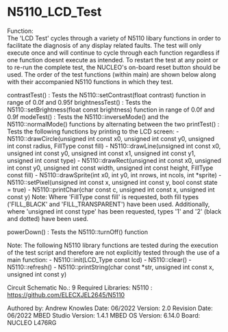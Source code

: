 N5110_LCD_Test
===============

Function:               
The 'LCD Test' cycles through a variety of N5110 libary functions in order to facilitate the diagnosis of any display related faults. The test will only execute 
once and will continue to cycle through each function regardless if one function doesnt execute as intended. To restart the test at any point or to re-run the 
complete test, the NUCLEO's on-board reset button should be used. 
The order of the test functions (within main) are shown below along with their accompanied N5110 functions in which they test.

contrastTest()    : Tests the N5110::setContrast(float contrast) function in range of 0.0f and 0.95f
brightnessTest()  : Tests the N5110::setBrightness(float const brightness) function in range of 0.0f and 0.9f
modeTest()        : Tests the N5110::inverseMode() and the N5110::normalMode() functions by alternating between the two
printTest()       : Tests the following functions by printing to the LCD screen:
                     - N5110::drawCircle(unsigned int const x0, unsigned int const y0, unsigned int const radius, FillType const fill)
                     - N5110::drawLine(unsigned int const x0, unsigned int const y0, unsigned int const x1, unsigned int const y1, unsigned int const type)
                     - N5110::drawRect(unsigned int const x0, unsigned int const y0, unsigned int const width, unsigned int const height, FillType const fill)
                     - N5110::drawSprite(int x0, int y0, int nrows, int ncols, int *sprite)
                     - N5110::setPixel(unsigned int const x, unsigned int const y, bool const state = true)
                     - N5110::printChar(char const c, unsigned int const x, unsigned int const y)
                   Note: Where 'FillType const fill' is requested, both fill types ('FILL_BLACK' and 'FILL_TRANSPARENT') have been used. Additionally, where 
                         'unsigned int const type' has been requested, types '1' and '2' (black and dotted) have been used.
                          
powerDown()       : Tests the N5110::turnOff() function

Note: The following N5110 library functions are tested during the execution of the test script and therefore are not explicitly tested through the use of a main
      function:
      - N5110::init(LCD_Type const lcd)
      - N5110::clear()
      - N5110::refresh()
      - N5110::printString(char const *str, unsigned int const  x, unsigned int const  y)

Circuit Schematic No.:  9
Required Libraries:     N5110 : https://github.com/ELECXJEL2645/N5110

Authored by:            Andrew Knowles
Date:                   06/2022
Version:                2.0
Revision Date:          06/2022 
MBED Studio Version:    1.4.1
MBED OS Version:        6.14.0
Board:	                NUCLEO L476RG
